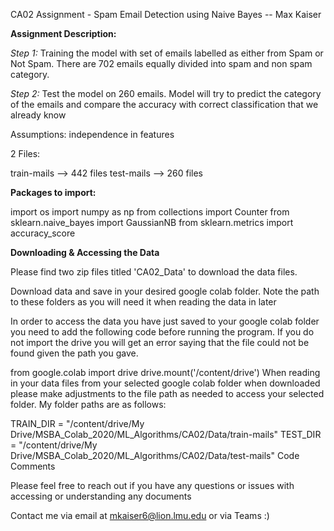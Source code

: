 CA02 Assignment - Spam Email Detection using Naive Bayes -- Max Kaiser 


**Assignment Description:**

*Step 1:* Training the model with set of emails labelled as either from Spam or Not Spam. There are 702 emails equally divided into spam and non spam category. 

*Step 2:*  Test the model on 260 emails. Model will try to predict the category of the emails and compare the accuracy with correct classification that we already know

Assumptions: independence in features 

2 Files: 

train-mails --> 442 files
test-mails --> 260 files


**Packages to import:**

import os
import numpy as np
from collections import Counter
from sklearn.naive_bayes import GaussianNB
from sklearn.metrics import accuracy_score


**Downloading & Accessing the Data**

Please find two zip files titled 'CA02_Data' to download the data files.

Download data and save in your desired google colab folder. Note the path to these folders as you will need it when reading the data in later

In order to access the data you have just saved to your google colab folder you need to add the following code before running the program. If you do not import the drive you will get an error saying that the file could not be found given the path you gave.

from google.colab import drive
drive.mount('/content/drive')
When reading in your data files from your selected google colab folder when downloaded please make adjustments to the file path as needed to access your selected folder. My folder paths are as follows:

TRAIN_DIR = "/content/drive/My Drive/MSBA_Colab_2020/ML_Algorithms/CA02/Data/train-mails"
TEST_DIR = "/content/drive/My Drive/MSBA_Colab_2020/ML_Algorithms/CA02/Data/test-mails"
Code Comments

Please feel free to reach out if you have any questions or issues with accessing or understanding any documents 

Contact me via email at mkaiser6@lion.lmu.edu or via Teams :) 
